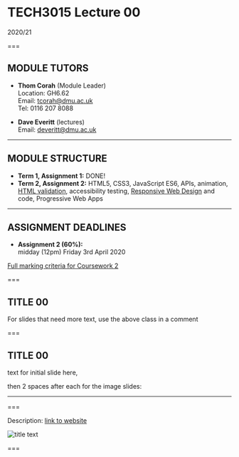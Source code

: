 <!-- .slide: class="centre" -->
# TECH3015 Lecture 00

2020/21

===

## MODULE TUTORS
<!-- .slide: class="left-align" -->

- **Thom Corah** (Module Leader)  
Location: GH6.62  
Email: tcorah@dmu.ac.uk  
Tel: 0116 207 8088

- **Dave Everitt** (lectures)  
Email: deveritt@dmu.ac.uk

---

## MODULE STRUCTURE
<!-- .slide: class="left-align" -->

- **Term 1, Assignment 1:** DONE!
- **Term 2, Assignment 2:** HTML5, CSS3, JavaScript ES6, APIs, animation, [HTML validation](https://validator.w3.org/), accessibility testing, [Responsive Web Design](https://developers.google.com/web/fundamentals/design-and-ux/responsive/) and code, Progressive Web Apps

---

## ASSIGNMENT DEADLINES
<!-- .slide: class="left-align" -->

- **Assignment 2 (60%):**  
midday (12pm) Friday 3rd April 2020

[Full marking criteria for Coursework 2](https://tech3015.github.io/lectures/coursework-02.md#marking-criteria)

===

<!-- EXAMPLE SLIDE WITH A CLASS -->

## TITLE **00**
<!-- .slide: class="crammed" -->

For slides that need more text, use the above class in a comment

===

<!-- EXAMPLE WITH BACKGROUND IMAGES AS SUBSECTIONS -->

## TITLE **00**

text for initial slide here,

then 2 spaces after each for the image slides:

---

<!-- .slide: data-background-image="IMG_FOLDER/IMAGE_NAME" data-background-size="contain" -->

===

<!-- BIG IMAGE EXAMPLE -->

Description: [link to website](URL)

![title text](IMG_FOLDER/IMAGE_NAME)

===


